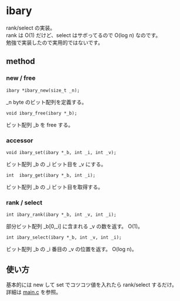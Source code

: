 # ibary

rank/select の実装。  
rank は O(1) だけど、select はサボってるので O(log n) なのです。  
勉強で実装したので実用的ではないです。  

## method
### new / free

    ibary *ibary_new(size_t _n);

_n byte のビット配列を定義する。

    void ibary_free(ibary *_b);

ビット配列 _b を free する。

### accessor

    void ibary_set(ibary *_b, int _i, int _v);

ビット配列 _b の _i ビット目を _v にする。

    int  ibary_get(ibary *_b, int _i);

ビット配列 _b の _i ビット目を取得する。


### rank / select

    int ibary_rank(ibary *_b, int _v, int _i);

部分ビット配列 _b[0,_i] に含まれる _v の数を返す。
O(1)。

    int ibary_select(ibary *_b, int _v, int _i);

ビット配列 _b の _i 番目の _v の位置を返す。
O(log n)。


## 使い方

基本的には new して set でコツコツ値を入れたら rank/select するだけ。  
詳細は [main.c][main] を参照。

[main]: https://github.com/masakazu-ishihata/ibary/main.c "main.c"

